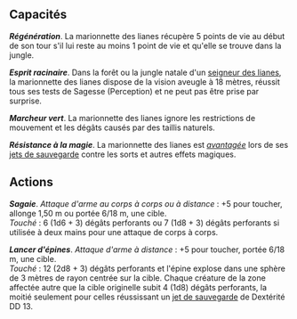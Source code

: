 ## Capacités
_**Régénération**_. La marionnette des lianes récupère 5 points de vie au début de son tour s'il lui reste au moins 1 point de vie et qu'elle se trouve dans la jungle.

_**Esprit racinaire**_. Dans la forêt ou la jungle natale d'un [seigneur des lianes](/bestiaire/seigneur-des-lianes/), la marionnette des lianes dispose de la vision aveugle à 18 mètres, réussit tous ses tests de Sagesse (Perception) et ne peut pas être prise par surprise.

_**Marcheur vert**_. La marionnette des lianes ignore les restrictions de mouvement et les dégâts causés par des taillis naturels.

_**Résistance à la magie**_. La marionnette des lianes est [_avantagée_](/utiliser-les-caracteristiques/#avantage-et-desavantage) lors de ses [jets de sauvegarde](/utiliser-les-caracteristiques/#jets-de-sauvegarde) contre les sorts et autres effets magiques.

## Actions
_**Sagaie**_. _Attaque d'arme au corps à corps ou à distance_ : +5 pour toucher, allonge 1,50 m ou portée 6/18 m, une cible.  
_Touché_ : 6 (1d6 + 3) dégâts perforants ou 7 (1d8 + 3) dégâts perforants si utilisée à deux mains pour une attaque de corps à corps.

_**Lancer d'épines**_. _Attaque d'arme à distance_ : +5 pour toucher, portée 6/18 m, une cible.  
_Touché_ : 12 (2d8 + 3) dégâts perforants et l'épine explose dans une sphère de 3 mètres de rayon centrée sur la cible. Chaque créature de la zone affectée autre que la cible originelle subit 4 (1d8) dégâts perforants, la moitié seulement pour celles réussissant un [jet de sauvegarde](/utiliser-les-caracteristiques/#jets-de-sauvegarde) de Dextérité DD 13.
